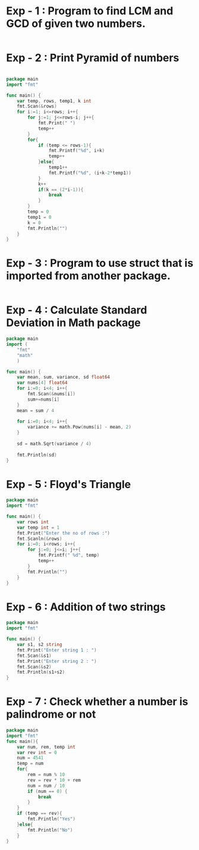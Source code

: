 # Exp - 1 : Program to find LCM and GCD of given two numbers.

```go


```


# Exp - 2 : Print Pyramid of numbers

```go

package main
import "fmt"

func main() {
    var temp, rows, temp1, k int
    fmt.Scan(&rows)
    for i:=1; i<=rows; i++{
        for j:=1; j<=rows-i; j++{
            fmt.Print(" ")
            temp++
        }
        for{
            if (temp <= rows-1){
                fmt.Printf("%d", i+k)
                temp++
            }else{
                temp1++
                fmt.Printf("%d", (i+k-2*temp1))
            }
            k++
            if(k == (2*i-1)){
                break
            }
        }
        temp = 0
        temp1 = 0
        k = 0
        fmt.Println("")
    }
}
```

# Exp - 3 : Program to use struct that is imported from another package.

```go

```

# Exp - 4 : Calculate Standard Deviation in Math package

```go
package main
import (
    "fmt"
    "math"
    )

func main() {
    var mean, sum, variance, sd float64
    var nums[4] float64
    for i:=0; i<4; i++{
        fmt.Scan(&nums[i])
        sum+=nums[i]
    }
    mean = sum / 4
    
    for i:=0; i<4; i++{
        variance += math.Pow(nums[i] - mean, 2)
    }
    
    sd = math.Sqrt(variance / 4)
    
    fmt.Println(sd)
}
```

# Exp - 5 : Floyd's Triangle

```go
package main
import "fmt"

func main() {
    var rows int
    var temp int = 1
    fmt.Print("Enter the no of rows :")
    fmt.Scanln(&rows)
    for i:=0; i<rows; i++{
        for j:=0; j<=i; j++{
            fmt.Printf(" %d", temp)
            temp++
        }
        fmt.Println("")
    }
}
```

# Exp - 6 : Addition of two strings

```go
package main
import "fmt"

func main() {
    var s1, s2 string
    fmt.Print("Enter string 1 : ")
    fmt.Scan(&s1)
    fmt.Print("Enter string 2 : ")
    fmt.Scan(&s2)
    fmt.Println(s1+s2)
}
```

# Exp - 7 : Check whether a number is palindrome or not

```go
package main
import "fmt"
func main(){
	var num, rem, temp int
	var rev int = 0
	num = 4541
	temp = num
	for{
	    rem = num % 10
	    rev = rev * 10 + rem
	    num = num / 10
	    if (num == 0) {
	        break
	    }
	}
	if (temp == rev){
	    fmt.Println("Yes")
	}else{
	    fmt.Println("No")
	}
}
```
